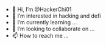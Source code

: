 - 👋 Hi, I’m @HackerChi01
- 👀 I’m interested in hacking and defi
- 🌱 I’m currently learning ...
- 💞️ I’m looking to collaborate on ...
- 📫 How to reach me ...

<!---
HackerChi01/HackerChi01 is a ✨ special ✨ repository because its `README.md` (this file) appears on your GitHub profile.
You can click the Preview link to take a look at your changes.
--->
